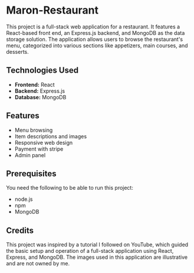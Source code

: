 # Maron-Restaurant

This project is a full-stack web application for a restaurant. It features a React-based front end, an Express.js backend, and MongoDB as the data storage solution. The application allows users to browse the restaurant's menu, categorized into various sections like appetizers, main courses, and desserts.

## Technologies Used

- **Frontend:** React
- **Backend:** Express.js
- **Database:** MongoDB

## Features

- Menu browsing
- Item descriptions and images
- Responsive web design
- Payment with stripe
- Admin panel


## Prerequisites

You need the following to be able to run this project:
- node.js
- npm
- MongoDB

## Credits
This project was inspired by a tutorial I followed on YouTube, which guided the basic setup and operation of a full-stack application using React, Express, and MongoDB. The images used in this application are illustrative and are not owned by me.




